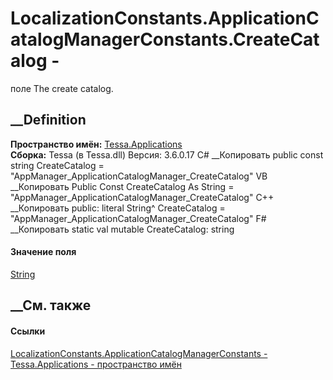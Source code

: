 # LocalizationConstants.ApplicationCatalogManagerConstants.CreateCatalog -
поле
The create catalog.
## __Definition
 **Пространство имён:** [Tessa.Applications](N_Tessa_Applications.htm)  
 **Сборка:** Tessa (в Tessa.dll) Версия: 3.6.0.17
C# __Копировать
     public const string CreateCatalog = "AppManager_ApplicationCatalogManager_CreateCatalog"
VB __Копировать
     Public Const CreateCatalog As String = "AppManager_ApplicationCatalogManager_CreateCatalog"
C++ __Копировать
     public:
    literal String^ CreateCatalog = "AppManager_ApplicationCatalogManager_CreateCatalog"
F# __Копировать
     static val mutable CreateCatalog: string
#### Значение поля
[String](https://learn.microsoft.com/dotnet/api/system.string)
##  __См. также
#### Ссылки
[LocalizationConstants.ApplicationCatalogManagerConstants -
](T_Tessa_Applications_LocalizationConstants_ApplicationCatalogManagerConstants.htm)
[Tessa.Applications - пространство имён](N_Tessa_Applications.htm)
